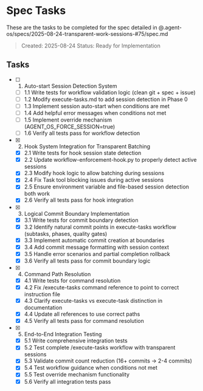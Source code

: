 # Spec Tasks

These are the tasks to be completed for the spec detailed in @.agent-os/specs/2025-08-24-transparent-work-sessions-#75/spec.md

> Created: 2025-08-24
> Status: Ready for Implementation

## Tasks

- [ ] 1. Auto-start Session Detection System
  - [ ] 1.1 Write tests for workflow validation logic (clean git + spec + issue)
  - [ ] 1.2 Modify execute-tasks.md to add session detection in Phase 0
  - [ ] 1.3 Implement session auto-start when conditions are met
  - [ ] 1.4 Add helpful error messages when conditions not met
  - [ ] 1.5 Implement override mechanism (AGENT_OS_FORCE_SESSION=true)
  - [ ] 1.6 Verify all tests pass for workflow detection

- [x] 2. Hook System Integration for Transparent Batching
  - [x] 2.1 Write tests for hook session state detection
  - [x] 2.2 Update workflow-enforcement-hook.py to properly detect active sessions
  - [x] 2.3 Modify hook logic to allow batching during sessions
  - [x] 2.4 Fix Task tool blocking issues during active sessions
  - [x] 2.5 Ensure environment variable and file-based session detection both work
  - [x] 2.6 Verify all tests pass for hook integration

- [x] 3. Logical Commit Boundary Implementation
  - [x] 3.1 Write tests for commit boundary detection
  - [x] 3.2 Identify natural commit points in execute-tasks workflow (subtasks, phases, quality gates)
  - [x] 3.3 Implement automatic commit creation at boundaries
  - [x] 3.4 Add commit message formatting with session context
  - [x] 3.5 Handle error scenarios and partial completion rollback
  - [x] 3.6 Verify all tests pass for commit boundary logic

- [x] 4. Command Path Resolution
  - [x] 4.1 Write tests for command resolution
  - [x] 4.2 Fix /execute-tasks command reference to point to correct instruction file
  - [x] 4.3 Clarify execute-tasks vs execute-task distinction in documentation
  - [x] 4.4 Update all references to use correct paths
  - [x] 4.5 Verify all tests pass for command resolution

- [x] 5. End-to-End Integration Testing
  - [x] 5.1 Write comprehensive integration tests
  - [x] 5.2 Test complete /execute-tasks workflow with transparent sessions
  - [x] 5.3 Validate commit count reduction (16+ commits → 2-4 commits)
  - [x] 5.4 Test workflow guidance when conditions not met
  - [x] 5.5 Test override mechanism functionality
  - [x] 5.6 Verify all integration tests pass